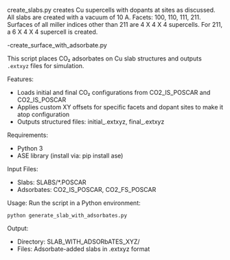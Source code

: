 create_slabs.py creates Cu supercells with dopants at sites as discussed. All slabs are created with a vacuum of 10 A.
Facets: 100, 110, 111, 211. Surfaces of all miller indices other than 211 are 4 X 4 X 4 supercells. For 211, a 6 X 4 X 4 supercell is created.


-create_surface_with_adsorbate.py

This script places CO₂ adsorbates on Cu slab structures and outputs `.extxyz` files for simulation.

Features:
- Loads initial and final CO₂ configurations from CO2_IS_POSCAR and CO2_IS_POSCAR
- Applies custom XY offsets for specific facets and dopant sites to make it atop configuration
- Outputs structured files: initial_<name>.extxyz, final_<name>.extxyz

Requirements:
- Python 3
- ASE library (install via: pip install ase)

Input Files:
- Slabs: SLABS/*.POSCAR
- Adsorbates: CO2_IS_POSCAR, CO2_FS_POSCAR

Usage:
Run the script in a Python environment:

    python generate_slab_with_adsorbates.py

Output:
- Directory: SLAB_WITH_ADSORbATES_XYZ/
- Files: Adsorbate-added slabs in .extxyz format

